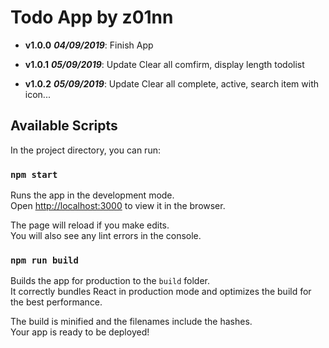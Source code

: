 # Todo App by z01nn

- **v1.0.0** ***04/09/2019***: Finish App 

- **v1.0.1** ***05/09/2019***: Update Clear all comfirm, display length todolist

- **v1.0.2** ***05/09/2019***: Update Clear all complete, active, search item with icon...

## Available Scripts

In the project directory, you can run:

### `npm start`

Runs the app in the development mode.<br>
Open [http://localhost:3000](http://localhost:3000) to view it in the browser.

The page will reload if you make edits.<br>
You will also see any lint errors in the console.

### `npm run build`

Builds the app for production to the `build` folder.<br>
It correctly bundles React in production mode and optimizes the build for the best performance.

The build is minified and the filenames include the hashes.<br>
Your app is ready to be deployed!


